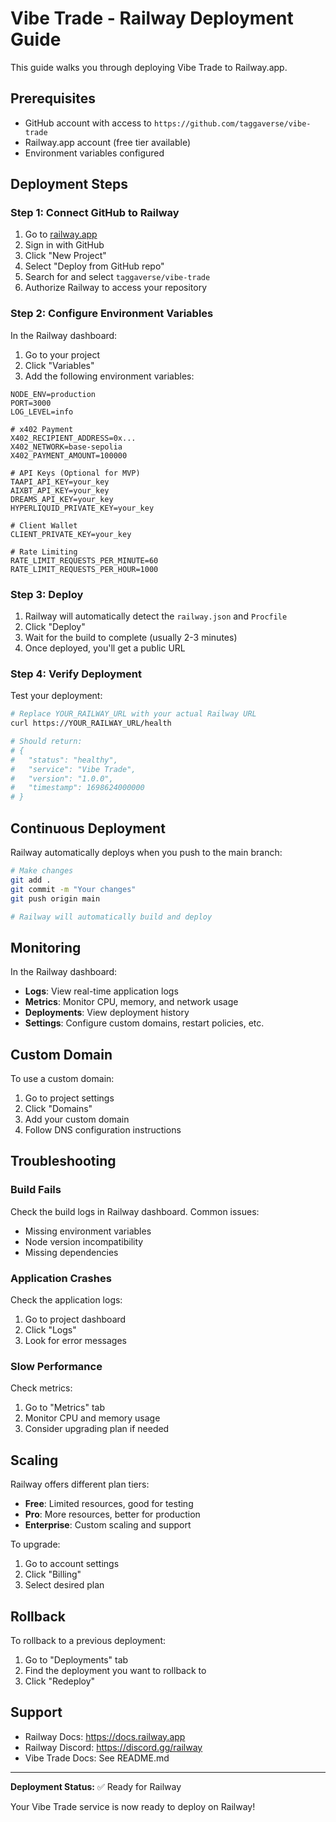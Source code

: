 # Vibe Trade - Railway Deployment Guide

This guide walks you through deploying Vibe Trade to Railway.app.

## Prerequisites

- GitHub account with access to `https://github.com/taggaverse/vibe-trade`
- Railway.app account (free tier available)
- Environment variables configured

## Deployment Steps

### Step 1: Connect GitHub to Railway

1. Go to [railway.app](https://railway.app)
2. Sign in with GitHub
3. Click "New Project"
4. Select "Deploy from GitHub repo"
5. Search for and select `taggaverse/vibe-trade`
6. Authorize Railway to access your repository

### Step 2: Configure Environment Variables

In the Railway dashboard:

1. Go to your project
2. Click "Variables"
3. Add the following environment variables:

```env
NODE_ENV=production
PORT=3000
LOG_LEVEL=info

# x402 Payment
X402_RECIPIENT_ADDRESS=0x...
X402_NETWORK=base-sepolia
X402_PAYMENT_AMOUNT=100000

# API Keys (Optional for MVP)
TAAPI_API_KEY=your_key
AIXBT_API_KEY=your_key
DREAMS_API_KEY=your_key
HYPERLIQUID_PRIVATE_KEY=your_key

# Client Wallet
CLIENT_PRIVATE_KEY=your_key

# Rate Limiting
RATE_LIMIT_REQUESTS_PER_MINUTE=60
RATE_LIMIT_REQUESTS_PER_HOUR=1000
```

### Step 3: Deploy

1. Railway will automatically detect the `railway.json` and `Procfile`
2. Click "Deploy"
3. Wait for the build to complete (usually 2-3 minutes)
4. Once deployed, you'll get a public URL

### Step 4: Verify Deployment

Test your deployment:

```bash
# Replace YOUR_RAILWAY_URL with your actual Railway URL
curl https://YOUR_RAILWAY_URL/health

# Should return:
# {
#   "status": "healthy",
#   "service": "Vibe Trade",
#   "version": "1.0.0",
#   "timestamp": 1698624000000
# }
```

## Continuous Deployment

Railway automatically deploys when you push to the main branch:

```bash
# Make changes
git add .
git commit -m "Your changes"
git push origin main

# Railway will automatically build and deploy
```

## Monitoring

In the Railway dashboard:

- **Logs**: View real-time application logs
- **Metrics**: Monitor CPU, memory, and network usage
- **Deployments**: View deployment history
- **Settings**: Configure custom domains, restart policies, etc.

## Custom Domain

To use a custom domain:

1. Go to project settings
2. Click "Domains"
3. Add your custom domain
4. Follow DNS configuration instructions

## Troubleshooting

### Build Fails

Check the build logs in Railway dashboard. Common issues:

- Missing environment variables
- Node version incompatibility
- Missing dependencies

### Application Crashes

Check the application logs:

1. Go to project dashboard
2. Click "Logs"
3. Look for error messages

### Slow Performance

Check metrics:

1. Go to "Metrics" tab
2. Monitor CPU and memory usage
3. Consider upgrading plan if needed

## Scaling

Railway offers different plan tiers:

- **Free**: Limited resources, good for testing
- **Pro**: More resources, better for production
- **Enterprise**: Custom scaling and support

To upgrade:

1. Go to account settings
2. Click "Billing"
3. Select desired plan

## Rollback

To rollback to a previous deployment:

1. Go to "Deployments" tab
2. Find the deployment you want to rollback to
3. Click "Redeploy"

## Support

- Railway Docs: https://docs.railway.app
- Railway Discord: https://discord.gg/railway
- Vibe Trade Docs: See README.md

---

**Deployment Status:** ✅ Ready for Railway

Your Vibe Trade service is now ready to deploy on Railway!
